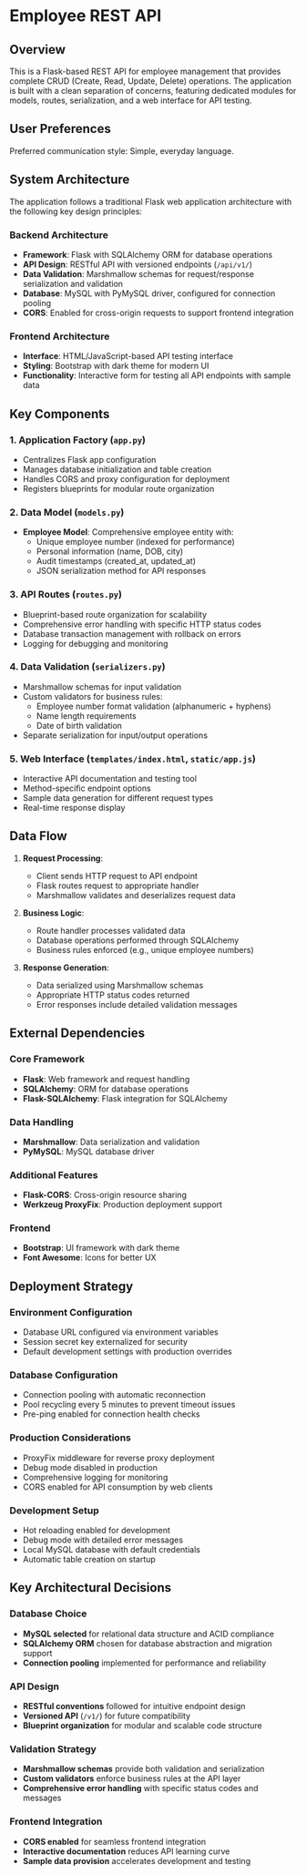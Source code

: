 # Employee REST API

## Overview

This is a Flask-based REST API for employee management that provides complete CRUD (Create, Read, Update, Delete) operations. The application is built with a clean separation of concerns, featuring dedicated modules for models, routes, serialization, and a web interface for API testing.

## User Preferences

Preferred communication style: Simple, everyday language.

## System Architecture

The application follows a traditional Flask web application architecture with the following key design principles:

### Backend Architecture
- **Framework**: Flask with SQLAlchemy ORM for database operations
- **API Design**: RESTful API with versioned endpoints (`/api/v1/`)
- **Data Validation**: Marshmallow schemas for request/response serialization and validation
- **Database**: MySQL with PyMySQL driver, configured for connection pooling
- **CORS**: Enabled for cross-origin requests to support frontend integration

### Frontend Architecture
- **Interface**: HTML/JavaScript-based API testing interface
- **Styling**: Bootstrap with dark theme for modern UI
- **Functionality**: Interactive form for testing all API endpoints with sample data

## Key Components

### 1. Application Factory (`app.py`)
- Centralizes Flask app configuration
- Manages database initialization and table creation
- Handles CORS and proxy configuration for deployment
- Registers blueprints for modular route organization

### 2. Data Model (`models.py`)
- **Employee Model**: Comprehensive employee entity with:
  - Unique employee number (indexed for performance)
  - Personal information (name, DOB, city)
  - Audit timestamps (created_at, updated_at)
  - JSON serialization method for API responses

### 3. API Routes (`routes.py`)
- Blueprint-based route organization for scalability
- Comprehensive error handling with specific HTTP status codes
- Database transaction management with rollback on errors
- Logging for debugging and monitoring

### 4. Data Validation (`serializers.py`)
- Marshmallow schemas for input validation
- Custom validators for business rules:
  - Employee number format validation (alphanumeric + hyphens)
  - Name length requirements
  - Date of birth validation
- Separate serialization for input/output operations

### 5. Web Interface (`templates/index.html`, `static/app.js`)
- Interactive API documentation and testing tool
- Method-specific endpoint options
- Sample data generation for different request types
- Real-time response display

## Data Flow

1. **Request Processing**:
   - Client sends HTTP request to API endpoint
   - Flask routes request to appropriate handler
   - Marshmallow validates and deserializes request data

2. **Business Logic**:
   - Route handler processes validated data
   - Database operations performed through SQLAlchemy
   - Business rules enforced (e.g., unique employee numbers)

3. **Response Generation**:
   - Data serialized using Marshmallow schemas
   - Appropriate HTTP status codes returned
   - Error responses include detailed validation messages

## External Dependencies

### Core Framework
- **Flask**: Web framework and request handling
- **SQLAlchemy**: ORM for database operations
- **Flask-SQLAlchemy**: Flask integration for SQLAlchemy

### Data Handling
- **Marshmallow**: Data serialization and validation
- **PyMySQL**: MySQL database driver

### Additional Features
- **Flask-CORS**: Cross-origin resource sharing
- **Werkzeug ProxyFix**: Production deployment support

### Frontend
- **Bootstrap**: UI framework with dark theme
- **Font Awesome**: Icons for better UX

## Deployment Strategy

### Environment Configuration
- Database URL configured via environment variables
- Session secret key externalized for security
- Default development settings with production overrides

### Database Configuration
- Connection pooling with automatic reconnection
- Pool recycling every 5 minutes to prevent timeout issues
- Pre-ping enabled for connection health checks

### Production Considerations
- ProxyFix middleware for reverse proxy deployment
- Debug mode disabled in production
- Comprehensive logging for monitoring
- CORS enabled for API consumption by web clients

### Development Setup
- Hot reloading enabled for development
- Debug mode with detailed error messages
- Local MySQL database with default credentials
- Automatic table creation on startup

## Key Architectural Decisions

### Database Choice
- **MySQL selected** for relational data structure and ACID compliance
- **SQLAlchemy ORM** chosen for database abstraction and migration support
- **Connection pooling** implemented for performance and reliability

### API Design
- **RESTful conventions** followed for intuitive endpoint design
- **Versioned API** (`/v1/`) for future compatibility
- **Blueprint organization** for modular and scalable code structure

### Validation Strategy
- **Marshmallow schemas** provide both validation and serialization
- **Custom validators** enforce business rules at the API layer
- **Comprehensive error handling** with specific status codes and messages

### Frontend Integration
- **CORS enabled** for seamless frontend integration
- **Interactive documentation** reduces API learning curve
- **Sample data provision** accelerates development and testing